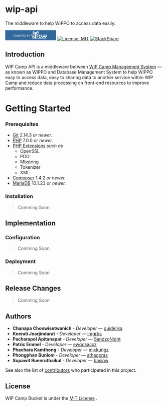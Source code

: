 # wip-api

The middleware to help WIPPO to access data easily.

[![Powered by WIP Camp](public/images/badges/badge-wipcamp.png)]()
[![License: MIT](https://img.shields.io/badge/License-MIT-yellow.svg)](https://opensource.org/licenses/MIT)
[![StackShare](https://img.shields.io/badge/tech-stack-0690fa.svg?style=flat)](https://stackshare.io/wipcamp/wip-wippo)

## Introduction

WIP Camp API is a middleware between [WIP Camp Management System](https://github.com/wipcamp/wip-wippo "Go to wip-wippo's GitHub repository.") &mdash; as known as WIPPO and Database Management System to help WIPPO easy to access data, easy to sharing data to another service within WIP Camp and reduce data processing on front-end resources to improve performance.

# Getting Started

### Prerequisites

- [Git](https://git-scm.com/) 2.14.3 *or newer.*
- [PHP](https://www.php.net/) 7.0.0 *or newer.*
- [PHP Extensions](https://php.net/manual/en/install.pecl.php) *such as*
  - OpenSSL
  - PDO
  - Mbstring
  - Tokenizer
  - XML
- [Composer](https://getcomposer.org/) 1.4.2 *or newer.*
- [MariaDB](https://mariadb.org/) 10.1.23 *or newer.*

### Installation

> Comming Soon

## Implementation

### Configuration

> Comming Soon

### Deployment

> Comming Soon

## Release Changes

> Comming Soon

## Authors

- **Chanapa Choowisetwanich** - *Developer* &mdash; [guidellka](https://github.com/guidellka "Go to Chanapa Choowisetwanich's GitHub profile.")
- **Keerati Jearjindarat** - *Developer* &mdash; [imgrbs](https://github.com/imgrbs "Go to Keerati Jearjindarat's GitHub profile.")
- **Pacharapol Apitanapat** - *Developer* &mdash; [SandzoNight](https://github.com/SandzoNight "Go to Pacharapol Apitanapat's GitHub profile.")
- **Patric Emmel** - *Developer* &mdash; [ewqdsacxz](https://github.com/ewqdsacxz "Go to Patric Emmel's GitHub profile.")
- **Phachara Kamthong** - *Developer* &mdash; [mixkungz](https://github.com/mixkungz "Go to Phachara Kamthong's GitHub profile.")
- **Phongphan Bunlom** - *Developer* &mdash; [athagoras](https://github.com/athagoras "Go to Phongphan Bunlom's GitHub profile.")
- **Supawit Ruenruthaikul** - *Developer* &mdash; [basinw](https://github.com/basinw "Go to Supawit Ruenruthaikul's GitHub profile.")


See also the list of [contributors](https://github.com/wipcamp/wip-api/contributors "Go to the contributors page of this repository.") who participated in this project.

## License

WIP Camp Bucket is under the [MIT License](LICENSE.md "License Agreement for MIT License") .